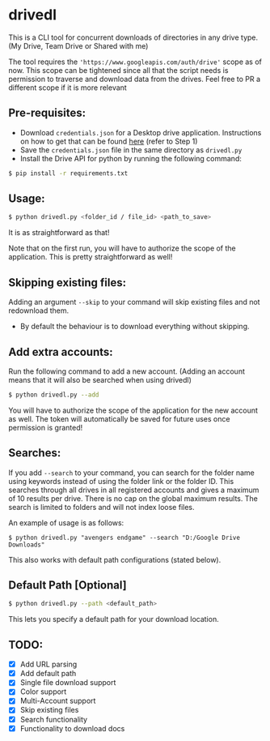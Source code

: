 # drivedl

This is a CLI tool for concurrent downloads of directories in any drive type. (My Drive, Team Drive or Shared with me)

The tool requires the `'https://www.googleapis.com/auth/drive'` scope as of now. This scope can be tightened since all that the script needs is permission to traverse and download data from the drives. Feel free to PR a different scope if it is more relevant

## Pre-requisites:

- Download `credentials.json` for a Desktop drive application. Instructions on how to get that can be found [here](https://developers.google.com/drive/api/v3/quickstart/python) (refer to Step 1)
- Save the `credentials.json` file in the same directory as `drivedl.py`
- Install the Drive API for python by running the following command:
```bash
$ pip install -r requirements.txt
```

## Usage:

```bash
$ python drivedl.py <folder_id / file_id> <path_to_save>
```
It is as straightforward as that!

Note that on the first run, you will have to authorize the scope of the application. This is pretty straightforward as well!

## Skipping existing files:

Adding an argument `--skip` to your command will skip existing files and not redownload them.
- By default the behaviour is to download everything without skipping.

## Add extra accounts:

Run the following command to add a new account. (Adding an account means that it will also be searched when using drivedl)
```bash
$ python drivedl.py --add
```
You will have to authorize the scope of the application for the new account as well. The token will automatically be saved for future uses once permission is granted!

## Searches:

If you add `--search` to your command, you can search for the folder name using keywords instead of using the folder link or the folder ID. This searches through all drives in all registered accounts and gives a maximum of 10 results per drive. There is no cap on the global maximum results. The search is limited to folders and will not index loose files.

An example of usage is as follows:
```
$ python drivedl.py "avengers endgame" --search "D:/Google Drive Downloads"
```
This also works with default path configurations (stated below).

## Default Path [Optional]

```bash
$ python drivedl.py --path <default_path>
```

This lets you specify a default path for your download location.

## TODO:

- [x] Add URL parsing
- [x] Add default path
- [x] Single file download support
- [x] Color support
- [x] Multi-Account support
- [x] Skip existing files
- [x] Search functionality
- [x] Functionality to download docs